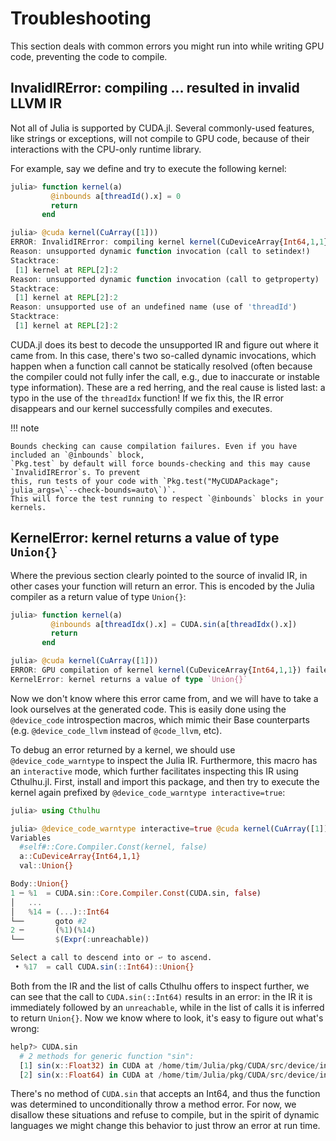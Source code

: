 # Troubleshooting

This section deals with common errors you might run into while writing GPU code, preventing
the code to compile.


## InvalidIRError: compiling ... resulted in invalid LLVM IR

Not all of Julia is supported by CUDA.jl. Several commonly-used features, like strings or
exceptions, will not compile to GPU code, because of their interactions with the CPU-only
runtime library.

For example, say we define and try to execute the following kernel:

```julia
julia> function kernel(a)
         @inbounds a[threadId().x] = 0
         return
       end

julia> @cuda kernel(CuArray([1]))
ERROR: InvalidIRError: compiling kernel kernel(CuDeviceArray{Int64,1,1}) resulted in invalid LLVM IR
Reason: unsupported dynamic function invocation (call to setindex!)
Stacktrace:
 [1] kernel at REPL[2]:2
Reason: unsupported dynamic function invocation (call to getproperty)
Stacktrace:
 [1] kernel at REPL[2]:2
Reason: unsupported use of an undefined name (use of 'threadId')
Stacktrace:
 [1] kernel at REPL[2]:2
```

CUDA.jl does its best to decode the unsupported IR and figure out where it came from. In
this case, there's two so-called dynamic invocations, which happen when a function call
cannot be statically resolved (often because the compiler could not fully infer the call,
e.g., due to inaccurate or instable type information). These are a red herring, and the real
cause is listed last: a typo in the use of the `threadIdx` function! If we fix this, the IR
error disappears and our kernel successfully compiles and executes.

!!! note 

    Bounds checking can cause compilation failures. Even if you have included an `@inbounds` block,
    `Pkg.test` by default will force bounds-checking and this may cause `InvalidIRError`s. To prevent
    this, run tests of your code with `Pkg.test("MyCUDAPackage"; julia_args=\`--check-bounds=auto\`)`.
    This will force the test running to respect `@inbounds` blocks in your kernels.


## KernelError: kernel returns a value of type `Union{}`

Where the previous section clearly pointed to the source of invalid IR, in other cases your
function will return an error. This is encoded by the Julia compiler as a return value of
type `Union{}`:

```julia
julia> function kernel(a)
         @inbounds a[threadIdx().x] = CUDA.sin(a[threadIdx().x])
         return
       end

julia> @cuda kernel(CuArray([1]))
ERROR: GPU compilation of kernel kernel(CuDeviceArray{Int64,1,1}) failed
KernelError: kernel returns a value of type `Union{}`
```

Now we don't know where this error came from, and we will have to take a look ourselves at
the generated code. This is easily done using the `@device_code` introspection macros, which
mimic their Base counterparts (e.g. `@device_code_llvm` instead of `@code_llvm`, etc).

To debug an error returned by a kernel, we should use `@device_code_warntype` to inspect the
Julia IR. Furthermore, this macro has an `interactive` mode, which further facilitates
inspecting this IR using Cthulhu.jl. First, install and import this package, and then try to
execute the kernel again prefixed by `@device_code_warntype interactive=true`:

```julia
julia> using Cthulhu

julia> @device_code_warntype interactive=true @cuda kernel(CuArray([1]))
Variables
  #self#::Core.Compiler.Const(kernel, false)
  a::CuDeviceArray{Int64,1,1}
  val::Union{}

Body::Union{}
1 ─ %1  = CUDA.sin::Core.Compiler.Const(CUDA.sin, false)
│   ...
│   %14 = (...)::Int64
└──       goto #2
2 ─       (%1)(%14)
└──       $(Expr(:unreachable))

Select a call to descend into or ↩ to ascend.
 • %17  = call CUDA.sin(::Int64)::Union{}
```

Both from the IR and the list of calls Cthulhu offers to inspect further, we can see that
the call to `CUDA.sin(::Int64)` results in an error: in the IR it is immediately followed by
an `unreachable`, while in the list of calls it is inferred to return `Union{}`. Now we know
where to look, it's easy to figure out what's wrong:

```julia
help?> CUDA.sin
  # 2 methods for generic function "sin":
  [1] sin(x::Float32) in CUDA at /home/tim/Julia/pkg/CUDA/src/device/intrinsics/math.jl:13
  [2] sin(x::Float64) in CUDA at /home/tim/Julia/pkg/CUDA/src/device/intrinsics/math.jl:12
```

There's no method of `CUDA.sin` that accepts an Int64, and thus the function was determined
to unconditionally throw a method error. For now, we disallow these situations and refuse to
compile, but in the spirit of dynamic languages we might change this behavior to just throw
an error at run time.
